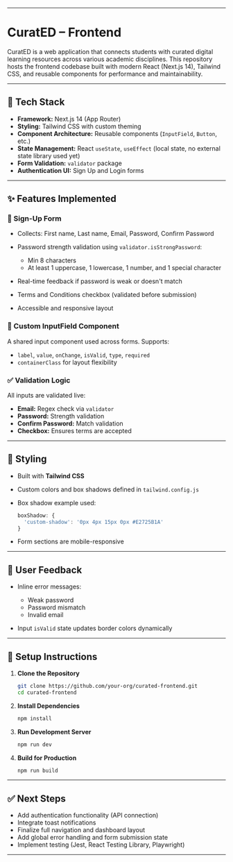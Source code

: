 
---

# CuratED – Frontend

CuratED is a web application that connects students with curated digital learning resources across various academic disciplines. This repository hosts the frontend codebase built with modern React (Next.js 14), Tailwind CSS, and reusable components for performance and maintainability.

---

## 🔧 Tech Stack

* **Framework:** Next.js 14 (App Router)
* **Styling:** Tailwind CSS with custom theming
* **Component Architecture:** Reusable components (`InputField`, `Button`, etc.)
* **State Management:** React `useState`, `useEffect` (local state, no external state library used yet)
* **Form Validation:** `validator` package
* **Authentication UI:** Sign Up and Login forms

---



## ✨ Features Implemented

### 🔐 Sign-Up Form

* Collects: First name, Last name, Email, Password, Confirm Password
* Password strength validation using `validator.isStrongPassword`:

  * Min 8 characters
  * At least 1 uppercase, 1 lowercase, 1 number, and 1 special character
* Real-time feedback if password is weak or doesn't match
* Terms and Conditions checkbox (validated before submission)
* Accessible and responsive layout

### 🧩 Custom InputField Component

A shared input component used across forms. Supports:

* `label`, `value`, `onChange`, `isValid`, `type`, `required`
* `containerClass` for layout flexibility

### ✅ Validation Logic

All inputs are validated live:

* **Email:** Regex check via `validator`
* **Password:** Strength validation
* **Confirm Password:** Match validation
* **Checkbox:** Ensures terms are accepted

---

## 🎨 Styling

* Built with **Tailwind CSS**
* Custom colors and box shadows defined in `tailwind.config.js`
* Box shadow example used:

  ```js
  boxShadow: {
    'custom-shadow': '0px 4px 15px 0px #E2725B1A'
  }
  ```
* Form sections are mobile-responsive

---

## 🔄 User Feedback

* Inline error messages:

  * Weak password
  * Password mismatch
  * Invalid email
* Input `isValid` state updates border colors dynamically

---

## 🔗 Setup Instructions

1. **Clone the Repository**

   ```bash
   git clone https://github.com/your-org/curated-frontend.git
   cd curated-frontend
   ```

2. **Install Dependencies**

   ```bash
   npm install
   ```

3. **Run Development Server**

   ```bash
   npm run dev
   ```

4. **Build for Production**

   ```bash
   npm run build
   ```

---

## ✅ Next Steps

* Add authentication functionality (API connection)
* Integrate toast notifications
* Finalize full navigation and dashboard layout
* Add global error handling and form submission state
* Implement testing (Jest, React Testing Library, Playwright)

---

